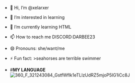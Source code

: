 - 👋 Hi, I’m @xelarxer
- 👀 I’m interested in learning 
- 🌱 I’m currently learning HTML
- 📫 How to reach me DISCORD:DARBEE23
- 😄 Pronouns: she/want/me
- ⚡ Fun fact: >seahorses are terrible swimmer

- #**MY LANGUAGE**
![360_F_321243084_GstfWflk1eTLlzUdRZ5mjoP5IG1iCc8J](https://github.com/user-attachments/assets/606041fe-3989-4b4e-b0bd-3a018a4938df)

<!---
xelarxer/xelarxer is a ✨ special ✨ repository because its `README.md` (this file) appears on your GitHub profile.
You can click the Preview link to take a look at your changes.
--->
